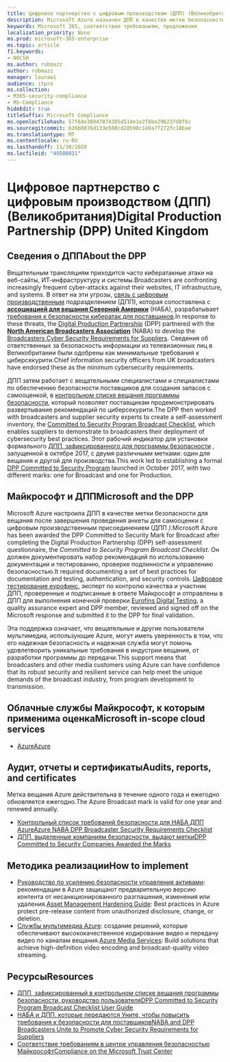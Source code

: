 ```yaml
---
title: Цифровое партнерство с цифровым производством (ДПП) (Великобритания)
description: Microsoft Azure назначен ДПП в качестве метки безопасности для вещания.
keywords: Microsoft 365, соответствие требованиям, предложения
localization_priority: None
ms.prod: microsoft-365-enterprise
ms.topic: article
f1.keywords:
- NOCSH
ms.author: robmazz
author: robmazz
manager: laurawi
audience: itpro
ms.collection:
- M365-security-compliance
- MS-Compliance
hideEdit: true
titleSuffix: Microsoft Compliance
ms.openlocfilehash: 57f64e38947874385d514e1e2f8be296237d8f6c
ms.sourcegitcommit: 626b0076d133e588cd28598c149a7f272fc18bae
ms.translationtype: MT
ms.contentlocale: ru-RU
ms.lasthandoff: 11/30/2020
ms.locfileid: "49508031"
---
```

# <a name="digital-production-partnership-dpp-united-kingdom"></a><span data-ttu-id="06802-104">Цифровое партнерство с цифровым производством (ДПП) (Великобритания)</span><span class="sxs-lookup"><span data-stu-id="06802-104">Digital Production Partnership (DPP) United Kingdom</span></span>

## <a name="about-the-dpp"></a><span data-ttu-id="06802-105">Сведения о ДПП</span><span class="sxs-lookup"><span data-stu-id="06802-105">About the DPP</span></span>

<span data-ttu-id="06802-106">Вещательным трансляциям приходится часто кибератакные атаки на веб-сайты, ИТ-инфраструктуру и системы.</span><span class="sxs-lookup"><span data-stu-id="06802-106">Broadcasters are confronting increasingly frequent cyber-attacks against their websites, IT infrastructure, and systems.</span></span> <span data-ttu-id="06802-107">В ответ на эти угрозы, [связь с цифровым производственным](https://www.thedpp.com/) подразделением (ДПП), которая сопоставлена с [**ассоциацией для вещания Северной Америки**](https://nabanet.com/) (НАБА), разрабатывает [требования к безопасности кибератак для поставщиков](https://nabanet.com/wp-content/uploads/2017/08/NABA_DPP_CyberSecurity_Requirements_3.pdf).</span><span class="sxs-lookup"><span data-stu-id="06802-107">In response to these threats, the [Digital Production Partnership](https://www.thedpp.com/) (DPP) partnered with the [**North American Broadcasters Association**](https://nabanet.com/) (NABA) to develop the [Broadcasters Cyber Security Requirements for Suppliers](https://nabanet.com/wp-content/uploads/2017/08/NABA_DPP_CyberSecurity_Requirements_3.pdf).</span></span> <span data-ttu-id="06802-108">Сведения об ответственных за безопасность информации из телевизионных лиц в Великобритании были одобрены как минимальные требования к циберсекурити.</span><span class="sxs-lookup"><span data-stu-id="06802-108">Chief information security officers from UK broadcasters have endorsed these as the minimum cybersecurity requirements.</span></span>  
  
<span data-ttu-id="06802-109">ДПП затем работает с вещательными специалистами и специалистами по обеспечению безопасности поставщиков для создания запасов с самооценкой, в [контрольном списке вещания программы безопасности](https://dpp-assets.s3.amazonaws.com/wp-content/uploads/2017/10/CTS_BroadcastChecklist.xlsx), который позволяет поставщикам продемонстрировать развертывание рекомендаций по циберсекурити.</span><span class="sxs-lookup"><span data-stu-id="06802-109">The DPP then worked with broadcasters and supplier security experts to create a self-assessment inventory, the [Committed to Security Program Broadcast Checklist](https://dpp-assets.s3.amazonaws.com/wp-content/uploads/2017/10/CTS_BroadcastChecklist.xlsx), which enables suppliers to demonstrate to broadcasters their deployment of cybersecurity best practices.</span></span> <span data-ttu-id="06802-110">Этот рабочий индикатор для установки формального [ДПП, зафиксированного для программы безопасности](https://www.thedpp.com/tech/security/committed-to-security/) , запущенной в октябре 2017, с двумя различными метками: один для вещания и другой для производства.</span><span class="sxs-lookup"><span data-stu-id="06802-110">This work led to establishing a formal [DPP Committed to Security Program](https://www.thedpp.com/tech/security/committed-to-security/) launched in October 2017, with two different marks: one for Broadcast and one for Production.</span></span>

## <a name="microsoft-and-the-dpp"></a><span data-ttu-id="06802-111">Майкрософт и ДПП</span><span class="sxs-lookup"><span data-stu-id="06802-111">Microsoft and the DPP</span></span>

<span data-ttu-id="06802-112">Microsoft Azure настроила ДПП в качестве метки безопасности для вещания после завершения проведения анкеты для самооценки с цифровым производственным присоединением (ДПП *).*</span><span class="sxs-lookup"><span data-stu-id="06802-112">Microsoft Azure has been awarded the DPP Committed to Security Mark for Broadcast after completing the Digital Production Partnership (DPP) self-assessment questionnaire, the *Committed to Security Program Broadcast Checklist*.</span></span> <span data-ttu-id="06802-113">Он должен документировать набор рекомендаций по использованию документации и тестированию, проверке подлинности и управлению безопасностью.</span><span class="sxs-lookup"><span data-stu-id="06802-113">It required documenting a set of best practices for documentation and testing, authentication, and security controls.</span></span> <span data-ttu-id="06802-114">[Цифровое тестирование еурофинс](https://www.eurofins-digitaltesting.com/), эксперт по контролю качества и участник ДПП, проверенные и подписанные в ответе Майкрософт и отправлены в ДПП для выполнения конечной проверки.</span><span class="sxs-lookup"><span data-stu-id="06802-114">[Eurofins Digital Testing](https://www.eurofins-digitaltesting.com/), a quality assurance expert and DPP member, reviewed and signed off on the Microsoft response and submitted it to the DPP for final validation.</span></span>  
  
<span data-ttu-id="06802-115">Эта поддержка означает, что вещательные и другие пользователи мультимедиа, использующие Azure, могут иметь уверенность в том, что его надежная безопасность и надежная служба могут помочь удовлетворить уникальные требования в индустрии вещания, от разработки программы до передачи.</span><span class="sxs-lookup"><span data-stu-id="06802-115">This support means that broadcasters and other media customers using Azure can have confidence that its robust security and resilient service can help meet the unique demands of the broadcast industry, from program development to transmission.</span></span>

## <a name="microsoft-in-scope-cloud-services"></a><span data-ttu-id="06802-116">Облачные службы Майкрософт, к которым применима оценка</span><span class="sxs-lookup"><span data-stu-id="06802-116">Microsoft in-scope cloud services</span></span>

- [<span data-ttu-id="06802-117">Azure</span><span class="sxs-lookup"><span data-stu-id="06802-117">Azure</span></span>](https://aka.ms/AzureCompliance)

## <a name="audits-reports-and-certificates"></a><span data-ttu-id="06802-118">Аудит, отчеты и сертификаты</span><span class="sxs-lookup"><span data-stu-id="06802-118">Audits, reports, and certificates</span></span>

<span data-ttu-id="06802-119">Метка вещания Azure действительна в течение одного года и ежегодно обновляется ежегодно.</span><span class="sxs-lookup"><span data-stu-id="06802-119">The Azure Broadcast mark is valid for one year and renewed annually.</span></span>

- [<span data-ttu-id="06802-120">Контрольный список требований безопасности для НАБА ДПП Azure</span><span class="sxs-lookup"><span data-stu-id="06802-120">Azure NABA DPP Broadcaster Security Requirements Checklist</span></span>](https://aka.ms/Azure-CTS-Broadcast-Checklist)
- [<span data-ttu-id="06802-121">ДПП, выделенные компаниям безопасности, выдают метки</span><span class="sxs-lookup"><span data-stu-id="06802-121">DPP Committed to Security Companies Awarded the Marks</span></span>](https://aka.ms/Azure-Asset-Mgmt)

## <a name="how-to-implement"></a><span data-ttu-id="06802-122">Методика реализации</span><span class="sxs-lookup"><span data-stu-id="06802-122">How to implement</span></span>

- <span data-ttu-id="06802-123">[Руководство по усилению безопасности управления активами](https://aka.ms/Azure-Asset-Mgmt): рекомендации в Azure защищают предварительную версию контента от несанкционированного разглашения, изменения или удаления.</span><span class="sxs-lookup"><span data-stu-id="06802-123">[Asset Management Hardening Guide](https://aka.ms/Azure-Asset-Mgmt): Best practices in Azure protect pre-release content from unauthorized disclosure, change, or deletion.</span></span>
- <span data-ttu-id="06802-124">[Службы мультимедиа Azure](https://docs.microsoft.com/azure/media-services/): создание решений, которые обеспечивают высококачественное кодирование видео и передачу видео по каналам вещания.</span><span class="sxs-lookup"><span data-stu-id="06802-124">[Azure Media Services](https://docs.microsoft.com/azure/media-services/): Build solutions that achieve high-definition video encoding and broadcast-quality video streaming.</span></span>

## <a name="resources"></a><span data-ttu-id="06802-125">Ресурсы</span><span class="sxs-lookup"><span data-stu-id="06802-125">Resources</span></span>

- [<span data-ttu-id="06802-126">ДПП, зафиксированный в контрольном списке вещания программы безопасности, руководство пользователя</span><span class="sxs-lookup"><span data-stu-id="06802-126">DPP Committed to Security Program Broadcast Checklist User Guide</span></span>](https://dpp-assets.s3.amazonaws.com/wp-content/uploads/2017/10/CTS_BroadcastChecklistUserGuide.pdf)
- [<span data-ttu-id="06802-127">НАБА и ДПП, которые передаются Уните, чтобы повысить требования к безопасности для поставщиков</span><span class="sxs-lookup"><span data-stu-id="06802-127">NABA and DPP Broadcasters Unite to Promote Cyber Security Requirements for Suppliers</span></span>](https://nabanet.com/wp-content/uploads/2017/08/NABAcaster-Issue_26.pdf)
- [<span data-ttu-id="06802-128">Соответствие требованиям в центре управления безопасностью Майкрософт</span><span class="sxs-lookup"><span data-stu-id="06802-128">Compliance on the Microsoft Trust Center</span></span>](https://www.microsoft.com/trust-center/compliance/compliance-overview)
